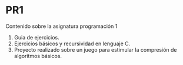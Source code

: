 # PR1

Contenido sobre la asignatura programación 1

1. Guia de ejercicios. 
2. Ejercicios básicos y recursividad en lenguaje C.
3. Proyecto realizado sobre un juego para estimular la compresión de algoritmos básicos.
